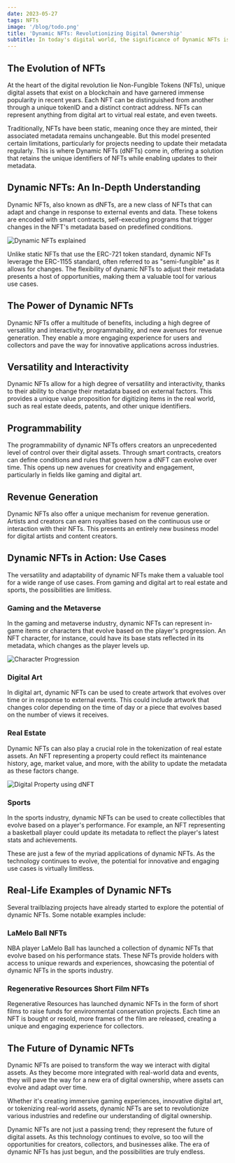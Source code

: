 ```yaml
---
date: 2023-05-27
tags: NFTs
image: '/blog/todo.png'
title: 'Dynamic NFTs: Revolutionizing Digital Ownership'
subtitle: In today's digital world, the significance of Dynamic NFTs is on the rise, redefining the landscape of digital ownership and revolutionizing various industries. These innovative tokens have paved the way for a myriad of applications, from gaming and digital art to property tokenization and digital identification.
---
```



## The Evolution of NFTs

At the heart of the digital revolution lie Non-Fungible Tokens (NFTs), unique digital assets that exist on a blockchain and have garnered immense popularity in recent years. Each NFT can be distinguished from another through a unique tokenID and a distinct contract address. NFTs can represent anything from digital art to virtual real estate, and even tweets.

Traditionally, NFTs have been static, meaning once they are minted, their associated metadata remains unchangeable. But this model presented certain limitations, particularly for projects needing to update their metadata regularly. This is where Dynamic NFTs (dNFTs) come in, offering a solution that retains the unique identifiers of NFTs while enabling updates to their metadata.

## Dynamic NFTs: An In-Depth Understanding

Dynamic NFTs, also known as dNFTs, are a new class of NFTs that can adapt and change in response to external events and data. These tokens are encoded with smart contracts, self-executing programs that trigger changes in the NFT's metadata based on predefined conditions.

<img alt="Dynamic NFTs explained"/>

Unlike static NFTs that use the ERC-721 token standard, dynamic NFTs leverage the ERC-1155 standard, often referred to as "semi-fungible" as it allows for changes. The flexibility of dynamic NFTs to adjust their metadata presents a host of opportunities, making them a valuable tool for various use cases.

## The Power of Dynamic NFTs

Dynamic NFTs offer a multitude of benefits, including a high degree of versatility and interactivity, programmability, and new avenues for revenue generation. They enable a more engaging experience for users and collectors and pave the way for innovative applications across industries.

## Versatility and Interactivity

Dynamic NFTs allow for a high degree of versatility and interactivity, thanks to their ability to change their metadata based on external factors. This provides a unique value proposition for digitizing items in the real world, such as real estate deeds, patents, and other unique identifiers.

## Programmability

The programmability of dynamic NFTs offers creators an unprecedented level of control over their digital assets. Through smart contracts, creators can define conditions and rules that govern how a dNFT can evolve over time. This opens up new avenues for creativity and engagement, particularly in fields like gaming and digital art.

## Revenue Generation

Dynamic NFTs also offer a unique mechanism for revenue generation. Artists and creators can earn royalties based on the continuous use or interaction with their NFTs. This presents an entirely new business model for digital artists and content creators.

## Dynamic NFTs in Action: Use Cases

The versatility and adaptability of dynamic NFTs make them a valuable tool for a wide range of use cases. From gaming and digital art to real estate and sports, the possibilities are limitless.

### Gaming and the Metaverse

In the gaming and metaverse industry, dynamic NFTs can represent in-game items or characters that evolve based on the player's progression. An NFT character, for instance, could have its base stats reflected in its metadata, which changes as the player levels up.

<img alt="Character Progression"/>

### Digital Art

In digital art, dynamic NFTs can be used to create artwork that evolves over time or in response to external events. This could include artwork that changes color depending on the time of day or a piece that evolves based on the number of views it receives.

### Real Estate

Dynamic NFTs can also play a crucial role in the tokenization of real estate assets. An NFT representing a property could reflect its maintenance history, age, market value, and more, with the ability to update the metadata as these factors change.

<img alt="Digital Property using dNFT" />

### Sports

In the sports industry, dynamic NFTs can be used to create collectibles that evolve based on a player's performance. For example, an NFT representing a basketball player could update its metadata to reflect the player's latest stats and achievements.

These are just a few of the myriad applications of dynamic NFTs. As the technology continues to evolve, the potential for innovative and engaging use cases is virtually limitless.

## Real-Life Examples of Dynamic NFTs

Several trailblazing projects have already started to explore the potential of dynamic NFTs. Some notable examples include:

### LaMelo Ball NFTs

NBA player LaMelo Ball has launched a collection of dynamic NFTs that evolve based on his performance stats. These NFTs provide holders with access to unique rewards and experiences, showcasing the potential of dynamic NFTs in the sports industry.

### Regenerative Resources Short Film NFTs

Regenerative Resources has launched dynamic NFTs in the form of short films to raise funds for environmental conservation projects. Each time an NFT is bought or resold, more frames of the film are released, creating a unique and engaging experience for collectors.

## The Future of Dynamic NFTs

Dynamic NFTs are poised to transform the way we interact with digital assets. As they become more integrated with real-world data and events, they will pave the way for a new era of digital ownership, where assets can evolve and adapt over time.

Whether it's creating immersive gaming experiences, innovative digital art, or tokenizing real-world assets, dynamic NFTs are set to revolutionize various industries and redefine our understanding of digital ownership.

Dynamic NFTs are not just a passing trend; they represent the future of digital assets. As this technology continues to evolve, so too will the opportunities for creators, collectors, and businesses alike. The era of dynamic NFTs has just begun, and the possibilities are truly endless.